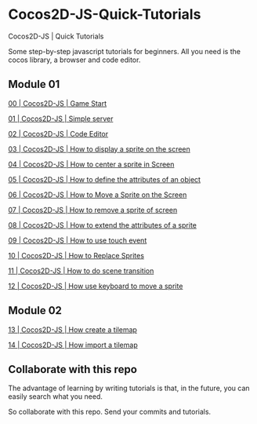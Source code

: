 # Cocos2D-JS-Quick-Tutorials
Cocos2D-JS | Quick Tutorials

Some step-by-step javascript tutorials for beginners. 
All you need is the cocos library, a browser and code editor.

## Module 01

[00 | Cocos2D-JS | Game Start](https://github.com/Gurigraphics/Cocos2D-JS-Quick-Tutorials/issues/1)

[01 | Cocos2D-JS | Simple server](https://github.com/Gurigraphics/Cocos2D-JS-Quick-Tutorials/issues/2)

[02 | Cocos2D-JS | Code Editor](https://github.com/Gurigraphics/Cocos2D-JS-Quick-Tutorials/issues/3)

[03 | Cocos2D-JS | How to display a sprite on the screen](https://github.com/Gurigraphics/Cocos2D-JS-Quick-Tutorials/issues/4)

[04 | Cocos2D-JS | How to center a sprite in Screen](https://github.com/Gurigraphics/Cocos2D-JS-Quick-Tutorials/issues/5)

[05 | Cocos2D-JS | How to define the attributes of an object](https://github.com/Gurigraphics/Cocos2D-JS-Quick-Tutorials/issues/6)

[06 | Cocos2D-JS | How to Move a Sprite on the Screen](https://github.com/Gurigraphics/Cocos2D-JS-Quick-Tutorials/issues/7)

[07 | Cocos2D-JS | How to remove a sprite of screen](https://github.com/Gurigraphics/Cocos2D-JS-Quick-Tutorials/issues/8)

[08 | Cocos2D-JS | How to extend the attributes of a sprite](https://github.com/Gurigraphics/Cocos2D-JS-Quick-Tutorials/issues/9)

[09 | Cocos2D-JS | How to use touch event](https://github.com/Gurigraphics/Cocos2D-JS-Quick-Tutorials/issues/10)

[10 | Cocos2D-JS | How to Replace Sprites](https://github.com/Gurigraphics/Cocos2D-JS-Quick-Tutorials/issues/11)

[11 | Cocos2D-JS | How to do scene transition](https://github.com/Gurigraphics/Cocos2D-JS-Quick-Tutorials/issues/12)

[12 | Cocos2D-JS | How use keyboard to move a sprite](https://github.com/Gurigraphics/Cocos2D-JS-Quick-Tutorials/issues/13)


## Module 02

[13 | Cocos2D-JS | How create a tilemap](https://github.com/Gurigraphics/Cocos2D-JS-Quick-Tutorials/issues/14)

[14 | Cocos2D-JS | How import a tilemap](https://github.com/Gurigraphics/Cocos2D-JS-Quick-Tutorials/issues/15)


## Collaborate with this repo
The advantage of learning by writing tutorials is that, in the future, you can easily search what you need.

So collaborate with this repo. Send your commits and tutorials.

